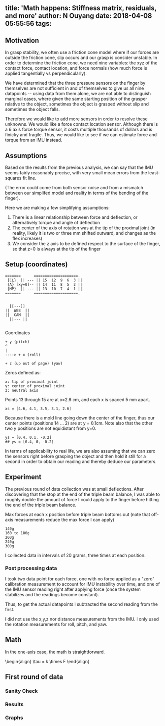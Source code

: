 title: 'Math happens:  Stiffness matrix, residuals, and more'
author: N Ouyang
date: 2018-04-08 05:55:56
tags:
---
<script src='https://cdnjs.cloudflare.com/ajax/libs/mathjax/2.7.4/latest.js?config=TeX-MML-AM_CHTML' async></script>

## Motivation

In grasp stability, we often use a friction cone model where if our forces are outside the friction cone, slip occurs and our grasp is consider unstable. In order to determine the friction cone, we need nine variables: the xyz of the contact force, contact location, and force normals (how much force is applied tangentially vs perpendicularly). 

We have determined that the three pressure sensors on the finger by themselves are not sufficient in and of themselves to give us all nine datapoints -- using data from them alone, we are not able to distinguish marginal cases, where given the same starting position of the grasper relative to the object, sometimes the object is grasped without slip and sometimes the object falls. 

Therefore we would like to add more sensors in order to resolve these unknowns. We would like a force contact location sensor. Although there is a 6 axis force torque sensor, it costs multiple thousands of dollars and is finicky and fragile. Thus, we would like to see if we can estimate force and torque from an IMU instead.

## Assumptions

Based on the results from the previous analysis, we can say that the IMU seems fairly reasonably precise, with very small mean errors from the least-squares fit line.

(The error could come from both sensor noise and from a mismatch between our simplifed model and reality in terms of the bending of the finger).

Here we are making a few simplifying assumptions:

1. There is a linear relationship between force and deflection, or alternatively torque and angle of deflection
2. The center of the axis of rotation was at the tip of the proximal joint
(in reality, likely it is two or three mm shifted outward, and changes as the flex increases)
3. We consider the z axis to be defined respect to the surface of the finger, so that z=0 is always at the tip of the finger

## Setup (coordinates)
```
=======      ====================.
 {CL}  || --- || 15  12  9  6  3 ||
 {A} [xy=0]-- || 14  11  8  5  2 ||
 {MP}  || --- || 13  10  7  4  1 ||
=======      ====================.


  [[---]]
||  WEB  ||
||  CAM  ||
  ||--- ||
  
```

Coordinates
```
+ y (pitch)
^
|
----> + x (roll)

+ z (up out of page) (yaw)
```


Zeros defined as:
```
x: tip of proximal joint
y: center of proximal joint
z: neutral axis
```
Points 13 through 15 are at x=2.6 cm, and each x is spaced 5 mm apart.

```
xs = [4.6, 4.1, 3.5, 3.1, 2.6]
```
Because there is a mold line going down the center of the finger, thus our center points (positions 14 ... 2)  are at y = 0.1cm. Note also that the other two y positions are not equidistant from y=0.
```
ys = [0.4, 0.1, -0.2]
## ys = [0.4, 0, -0.2]   
```

In terms of applicability to real life, we are also assuming that we can zero the sensors right before grasping the object and then hold it still for a second in order to obtain our reading and thereby deduce our parameters.

## Experiment

The previous round of data collection was at small deflections. After discovering that the stop at the end of the triple beam balance, I was able to roughly double the amount of force I could apply to the finger before hitting the end of the triple beam balance.

Max forces at each x position before triple beam bottoms out (note that off-axis measurements reduce the max force I can apply)

```
140g
160 to 180g
200g
240g
300g
```

I collected data in intervals of 20 grams, three times at each position.

### Post processing data

I took two data point for each force, one with no force applied as a "zero" calibration measurement to account for IMU instability over time, and one of the IMU sensor reading right after applying force (once the system stabilizes and the readings become constant).

Thus, to get the actual datapoints I subtracted the second reading from the first.

I did not use the x,y,z nor distance measurements from the IMU. I only used the rotation measurements for roll, pitch, and yaw.

## Math

In the one-axis case, the math is straightforward.

\begin{align}
\tau = k \times F
\end{align}


## First round of data

### Sanity Check

### Results


### Graphs


<!--
$$

\begin{eqnarray}
\nabla\cdot\vec{E} &=& \frac{\rho}{\epsilon_0} \\
\nabla\cdot\vec{B} &=& 0 \\
\nabla\times\vec{E} &=& -\frac{\partial B}{\partial t} \\
\nabla\times\vec{B} &=& \mu_0\left(\vec{J}+\epsilon_0\frac{\partial E}{\partial t} \right)
\end{eqnarray}



\begin{align}
a+b_2^2 &= 2 \\
a &= 2-b \\
\alpha \\
\frac{q}{b} &= \partial a \\
\end{align}


\begin{bmatrix}
    x_{11}       & x_{12} & x_{13} & \dots & x_{1n} \\\\
    x_{21}       & x_{22} & x_{23} & \dots & x_{2n} \\\\
     \\\\
    x_{d1}       & x_{d2} & x_{d3} & \dots & x_{dn}
\end{bmatrix}


\alpha

$${23} & \dots & x_{2n} \\\\
     \\\\
    x_{d1}       & x_{d2} & x_{d3} & \dots & x_{dn}
\end{bmatrix}


\alpha

-->